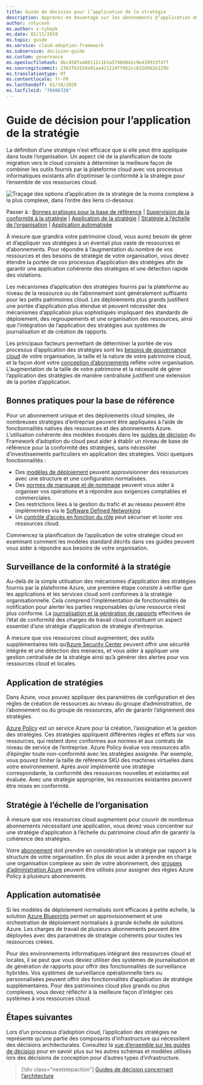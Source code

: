 ```yaml
---
title: Guide de décision pour l’application de la stratégie
description: Apprenez-en davantage sur les abonnements d’application de stratégie en tant que priorité de conception essentielle dans les migrations Azure.
author: rotycenh
ms.author: v-tyhopk
ms.date: 02/11/2019
ms.topic: guide
ms.service: cloud-adoption-framework
ms.subservice: decision-guide
ms.custom: governance
ms.openlocfilehash: 8bc458fa480112c1b1a5748d042c9e439933f47f
ms.sourcegitcommit: 2362fb3154a91aa421224ffdb2cc632d982b129b
ms.translationtype: HT
ms.contentlocale: fr-FR
ms.lasthandoff: 01/28/2020
ms.locfileid: "76806728"
---
```

# <a name="policy-enforcement-decision-guide"></a>Guide de décision pour l’application de la stratégie

La définition d’une stratégie n’est efficace que si elle peut être appliquée dans toute l’organisation. Un aspect clé de la planification de toute migration vers le cloud consiste à déterminer la meilleure façon de combiner les outils fournis par la plateforme cloud avec vos processus informatiques existants afin d’optimiser la conformité à la stratégie pour l’ensemble de vos ressources cloud.

![Traçage des options d’application de la stratégie de la moins complexe à la plus complexe, dans l’ordre des liens ci-dessous](../../_images/decision-guides/decision-guide-policy-enforcement.png)

Passer à : [Bonnes pratiques pour la base de référence](#baseline-best-practices) | [Supervision de la conformité à la stratégie](#policy-compliance-monitoring) | [Application de la stratégie](#policy-enforcement) | [Stratégie à l’échelle de l’organisation](#cross-organization-policy) | [Application automatisée](#automated-enforcement)

À mesure que grandira votre patrimoine cloud, vous aurez besoin de gérer et d’appliquer vos stratégies à un éventail plus vaste de ressources et d’abonnements. Pour répondre à l’augmentation du nombre de vos ressources et des besoins de stratégie de votre organisation, vous devez étendre la portée de vos processus d’application des stratégies afin de garantir une application cohérente des stratégies et une détection rapide des violations.

Les mécanismes d’application des stratégies fournis par la plateforme au niveau de la ressource ou de l’abonnement sont généralement suffisants pour les petits patrimoines cloud. Les déploiements plus grands justifient une portée d’application plus étendue et peuvent nécessiter des mécanismes d’application plus sophistiqués impliquant des standards de déploiement, des regroupements et une organisation des ressources, ainsi que l’intégration de l’application des stratégies aux systèmes de journalisation et de création de rapports.

Les principaux facteurs permettant de déterminer la portée de vos processus d’application des stratégies sont les [besoins de gouvernance cloud](../../govern/index.md) de votre organisation, la taille et la nature de votre patrimoine cloud, et la façon dont votre [conception d’abonnements](../subscriptions/index.md) reflète votre organisation. L’augmentation de la taille de votre patrimoine et la nécessité de gérer l’application des stratégies de manière centralisée justifient une extension de la portée d’application.

## <a name="baseline-best-practices"></a>Bonnes pratiques pour la base de référence

Pour un abonnement unique et des déploiements cloud simples, de nombreuses stratégies d’entreprise peuvent être appliquées à l’aide de fonctionnalités natives des ressources et des abonnements Azure. L’utilisation cohérente des modèles évoqués dans les [guides de décision](../index.md) du Framework d’adoption du cloud peut aider à établir un niveau de base de référence pour la conformité des stratégies, sans nécessiter d’investissements particuliers en application des stratégies. Voici quelques fonctionnalités :

- Des [modèles de déploiement](../resource-consistency/index.md) peuvent approvisionner des ressources avec une structure et une configuration normalisées.
- Des [normes de marquage et de nommage](../resource-tagging/index.md) peuvent vous aider à organiser vos opérations et à répondre aux exigences comptables et commerciales.
- Des restrictions liées à la gestion du trafic et au réseau peuvent être implémentées via le [Software Defined Networking](../software-defined-network/index.md).
- Un [contrôle d’accès en fonction du rôle](../identity/index.md) peut sécuriser et isoler vos ressources cloud.

Commencez la planification de l’application de votre stratégie cloud en examinant comment les modèles standard décrits dans ces guides peuvent vous aider à répondre aux besoins de votre organisation.

## <a name="policy-compliance-monitoring"></a>Surveillance de la conformité à la stratégie

Au-delà de la simple utilisation des mécanismes d’application des stratégies fournis par la plateforme Azure, une première étape consiste à vérifier que les applications et les services cloud sont conformes à la stratégie organisationnelle. Cela comprend l’implémentation de fonctionnalités de notification pour alerter les parties responsables qu’une ressource n’est plus conforme. La [journalisation et la génération de rapports](../logging-and-reporting/index.md) effectives de l’état de conformité des charges de travail cloud constituent un aspect essentiel d’une stratégie d’application de stratégie d’entreprise.

À mesure que vos ressources cloud augmentent, des outils supplémentaires tels qu’[Azure Security Center](https://docs.microsoft.com/azure/security-center) peuvent offrir une sécurité intégrée et une détection des menaces, et vous aider à appliquer une gestion centralisée de la stratégie ainsi qu’à générer des alertes pour vos ressources cloud et locales.

## <a name="policy-enforcement"></a>Application de stratégies

Dans Azure, vous pouvez appliquer des paramètres de configuration et des règles de création de ressources au niveau du groupe d’administration, de l’abonnement ou du groupe de ressources, afin de garantir l’alignement des stratégies.

[Azure Policy](https://docs.microsoft.com/azure/governance/policy/overview) est un service Azure pour la création, l’assignation et la gestion des stratégies. Ces stratégies appliquent différentes règles et effets sur vos ressources, qui restent donc conformes aux normes et aux contrats de niveau de service de l’entreprise. Azure Policy évalue vos ressources afin d’épingler toute non-conformité avec les stratégies assignée. Par exemple, vous pouvez limiter la taille de référence SKU des machines virtuelles dans votre environnement. Après avoir implémenté une stratégie correspondante, la conformité des ressources nouvelles et existantes est évaluée. Avec une stratégie appropriée, les ressources existantes peuvent être mises en conformité.

## <a name="cross-organization-policy"></a>Stratégie à l’échelle de l’organisation

À mesure que vos ressources cloud augmentent pour couvrir de nombreux abonnements nécessitant une application, vous devez vous concentrer sur une stratégie d’application à l’échelle du patrimoine cloud afin de garantir la cohérence des stratégies.

Votre [abonnement](../subscriptions/index.md) doit prendre en considération la stratégie par rapport à la structure de votre organisation. En plus de vous aider à prendre en charge une organisation complexe au sein de votre abonnement, des [groupes d’administration Azure](../../ready/azure-best-practices/scaling-subscriptions.md#manage-multiple-subscriptions) peuvent être utilisés pour assigner des règles Azure Policy à plusieurs abonnements.

## <a name="automated-enforcement"></a>Application automatisée

Si les modèles de déploiement normalisés sont efficaces à petite échelle, la solution [Azure Blueprints](https://docs.microsoft.com/azure/governance/blueprints/overview) permet un approvisionnement et une orchestration de déploiement normalisés à grande échelle de solutions Azure. Les charges de travail de plusieurs abonnements peuvent être déployées avec des paramètres de stratégie cohérents pour toutes les ressources créées.

Pour des environnements informatiques intégrant des ressources cloud et locales, il se peut que vous deviez utiliser des systèmes de journalisation et de génération de rapports pour offrir des fonctionnalités de surveillance hybrides. Vos systèmes de surveillance opérationnelle tiers ou personnalisées peuvent offrir des fonctionnalités d’application de stratégie supplémentaires. Pour des patrimoines cloud plus grands ou plus complexes, vous devez réfléchir à la meilleure façon d’intégrer ces systèmes à vos ressources cloud.

## <a name="next-steps"></a>Étapes suivantes

Lors d’un processus d’adoption cloud, l’application des stratégies ne représente qu’une partie des composants d’infrastructure qui nécessitent des décisions architecturales. Consultez la [vue d’ensemble sur les guides de décision](../index.md) pour en savoir plus sur les autres schémas et modèles utilisés lors des décisions de conception pour d’autres types d’infrastructure.

> [!div class="nextstepaction"]
> [Guides de décision concernant l’architecture](../index.md)
